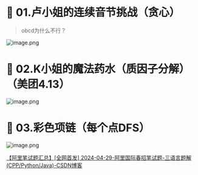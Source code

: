 
# 💞 01.卢小姐的连续音节挑战（贪心）
>obcd为什么不行？


![image.png](https://cdn.jsdelivr.net/gh/destiny0118/picgo/pic2023/202404291715668.png)


# 💓 02.K小姐的魔法药水（质因子分解）（美团4.13）
![image.png](https://cdn.jsdelivr.net/gh/destiny0118/picgo/pic2023/202404291733983.png)


# 💖 03.彩色项链（每个点DFS）
![image.png](https://cdn.jsdelivr.net/gh/destiny0118/picgo/pic2023/202404291738754.png)


[【阿里笔试题汇总】[全网首发] 2024-04-29-阿里国际春招笔试题-三语言题解(CPP/Python/Java)-CSDN博客](https://blog.csdn.net/Qmtdearu/article/details/138308162)